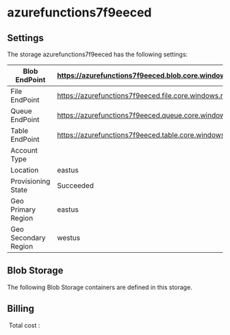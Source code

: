 # azurefunctions7f9eeced 

## Settings
The storage azurefunctions7f9eeced has the following settings:

| Blob EndPoint | https://azurefunctions7f9eeced.blob.core.windows.net/  |
| --- | --- |
| File EndPoint | https://azurefunctions7f9eeced.file.core.windows.net/  |
| Queue EndPoint | https://azurefunctions7f9eeced.queue.core.windows.net/  |
| Table EndPoint | https://azurefunctions7f9eeced.table.core.windows.net/  |
| Account Type |   |
| Location | eastus  |
| Provisioning State | Succeeded  |
| Geo Primary Region | eastus  |
| Geo Secondary Region | westus  |

## Blob Storage
The following Blob Storage containers are defined in this storage. 

## Billing
 Total cost : 
